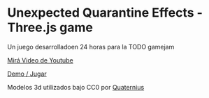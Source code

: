 # Unexpected Quarantine Effects - Three.js game
Un juego desarrolladoen 24 horas para la TODO gamejam

[Mirá Video de Youtube](https://www.youtube.com/watch?v=J3BL6SMwHIg)

[Demo / Jugar](https://dahngeek.itch.io/unexpected-quarantine-effects)

Modelos 3d utilizados bajo CC0 por [Quaternius](https://www.patreon.com/quaternius/posts?filters[tag]=Free%20Assets)
